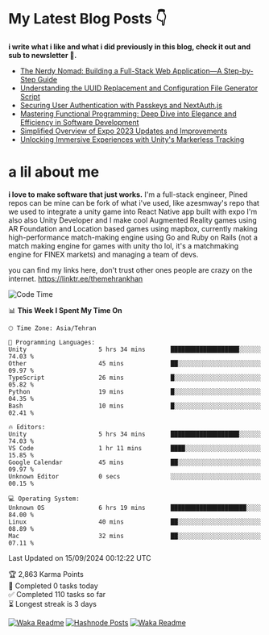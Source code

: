 # My Latest Blog Posts 👇
**i write what i like and what i did previously in this blog, check it out and sub to newsletter 🫡.**

<!-- HASHNODE_BLOG:START -->
- [The Nerdy Nomad: Building a Full-Stack Web Application—A Step-by-Step Guide](https://themehrankhan.hashnode.dev/the-nerdy-nomad-building-a-full-stack-web-applicationa-step-by-step-guide)
- [Understanding the UUID Replacement and Configuration File Generator Script](https://themehrankhan.hashnode.dev/understanding-the-uuid-replacement-and-configuration-file-generator-script)
- [Securing User Authentication with Passkeys and NextAuth.js](https://themehrankhan.hashnode.dev/securing-user-authentication-with-passkeys-and-nextauthjs)
- [Mastering Functional Programming: Deep Dive into Elegance and Efficiency in Software Development](https://themehrankhan.hashnode.dev/mastering-functional-programming-deep-dive-into-elegance-and-efficiency-in-software-development)
- [Simplified Overview of Expo 2023 Updates and Improvements](https://themehrankhan.hashnode.dev/expo-2023-updates-and-features-summary)
- [Unlocking Immersive Experiences with Unity's Markerless Tracking](https://themehrankhan.hashnode.dev/unlocking-immersive-experiences-with-unitys-markerless-tracking)

<!-- HASHNODE_BLOG:END -->

# a lil about me
**i love to make  software that just works.**
I'm a full-stack engineer, Pined repos can be mine can be fork of what i've used, like azesmway's repo that we used to integrate a unity game into React Native app built with expo I'm also also Unity Developer and I make cool Augmented Reality games using AR Foundation and Location based games using mapbox, currently making high-performance match-making engine using Go and Ruby on Rails (not a match making engine for games with unity tho lol, it's a matchmaking engine for FINEX markets) and managing a team of devs.

you can find my links here, don't trust other ones people are crazy on the internet.
https://linktr.ee/themehrankhan

<!--START_SECTION:waka-->
![Code Time](http://img.shields.io/badge/Code%20Time-621%20hrs%2013%20mins-blue)

📊 **This Week I Spent My Time On** 

```text
🕑︎ Time Zone: Asia/Tehran

💬 Programming Languages: 
Unity                    5 hrs 34 mins       ███████████████████░░░░░░   74.03 % 
Other                    45 mins             ██░░░░░░░░░░░░░░░░░░░░░░░   09.97 % 
TypeScript               26 mins             █░░░░░░░░░░░░░░░░░░░░░░░░   05.82 % 
Python                   19 mins             █░░░░░░░░░░░░░░░░░░░░░░░░   04.35 % 
Bash                     10 mins             █░░░░░░░░░░░░░░░░░░░░░░░░   02.41 % 

🔥 Editors: 
Unity                    5 hrs 34 mins       ███████████████████░░░░░░   74.03 % 
VS Code                  1 hr 11 mins        ████░░░░░░░░░░░░░░░░░░░░░   15.85 % 
Google Calendar          45 mins             ██░░░░░░░░░░░░░░░░░░░░░░░   09.97 % 
Unknown Editor           0 secs              ░░░░░░░░░░░░░░░░░░░░░░░░░   00.15 % 

💻 Operating System: 
Unknown OS               6 hrs 19 mins       █████████████████████░░░░   84.00 % 
Linux                    40 mins             ██░░░░░░░░░░░░░░░░░░░░░░░   08.89 % 
Mac                      32 mins             ██░░░░░░░░░░░░░░░░░░░░░░░   07.11 % 
```


 Last Updated on 15/09/2024 00:12:22 UTC
<!--END_SECTION:waka-->

<!-- TODO-IST:START -->
🏆  2,863 Karma Points           
🌸  Completed 0 tasks today           
✅  Completed 110 tasks so far           
⏳  Longest streak is 3 days
<!-- TODO-IST:END -->

[![Waka Readme](https://github.com/TheMehranKhan/themehrankhan/actions/workflows/main.yml/badge.svg)](https://github.com/TheMehranKhan/themehrankhan/actions/workflows/main.yml)
[![Hashnode Posts](https://github.com/TheMehranKhan/themehrankhan/actions/workflows/hashnode.yml/badge.svg)](https://github.com/TheMehranKhan/themehrankhan/actions/workflows/hashnode.yml)
[![Waka Readme](https://github.com/TheMehranKhan/themehrankhan/actions/workflows/waka.yml/badge.svg)](https://github.com/TheMehranKhan/themehrankhan/actions/workflows/waka.yml)

